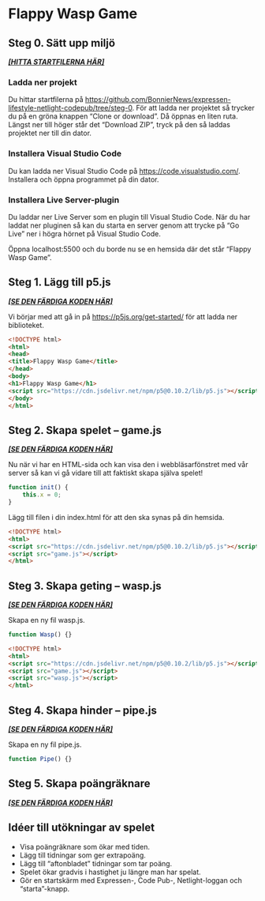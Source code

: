 # Flappy Wasp Game


## Steg 0. Sätt upp miljö

***[[HITTA STARTFILERNA HÄR]](https://github.com/BonnierNews/expressen-lifestyle-netlight-codepub/tree/steg-0)***

### Ladda ner projekt
Du hittar startfilerna på https://github.com/BonnierNews/expressen-lifestyle-netlight-codepub/tree/steg-0. För att ladda ner projektet så trycker du på en gröna knappen “Clone or download”. Då öppnas en liten ruta. Längst ner till höger står det “Download ZIP”, tryck på den så laddas projektet ner till din dator.

### Installera Visual Studio Code
Du kan ladda ner Visual Studio Code på https://code.visualstudio.com/. Installera och öppna programmet på din dator.

### Installera Live Server-plugin
Du laddar ner Live Server som en plugin till Visual Studio Code. När du har laddat ner pluginen så kan du starta en server genom att trycke på “Go Live” ner i högra hörnet på Visual Studio Code.

Öppna localhost:5500 och du borde nu se en hemsida där det står “Flappy Wasp Game”.


## Steg 1. Lägg till p5.js

***[[SE DEN FÄRDIGA KODEN HÄR]](https://github.com/BonnierNews/expressen-lifestyle-netlight-codepub/tree/steg-1)***

Vi börjar med att gå in på https://p5js.org/get-started/ för att ladda ner biblioteket. 

```html
<!DOCTYPE html>
<html>
<head>
<title>Flappy Wasp Game</title>
</head>
<body>
<h1>Flappy Wasp Game</h1>
<script src="https://cdn.jsdelivr.net/npm/p5@0.10.2/lib/p5.js"></script>
</body>
</html>
```


## Steg 2. Skapa spelet – game.js

***[[SE DEN FÄRDIGA KODEN HÄR]](https://github.com/BonnierNews/expressen-lifestyle-netlight-codepub/tree/steg-2)***

Nu när vi har en HTML-sida och kan visa den i webbläsarfönstret med vår server så kan vi gå vidare till att faktiskt skapa själva spelet!

```JavaScript
function init() {
	this.x = 0;
}
```

Lägg till filen i din index.html för att den ska synas på din hemsida.

```html
<!DOCTYPE html>
<html>
<script src="https://cdn.jsdelivr.net/npm/p5@0.10.2/lib/p5.js"></script>
<script src="game.js"></script>
</html>
```


## Steg 3. Skapa geting – wasp.js

***[[SE DEN FÄRDIGA KODEN HÄR]](https://github.com/BonnierNews/expressen-lifestyle-netlight-codepub/tree/steg-3)***

Skapa en ny fil wasp.js.

```JavaScript
function Wasp() {}
```

```html
<!DOCTYPE html>
<html>
<script src="https://cdn.jsdelivr.net/npm/p5@0.10.2/lib/p5.js"></script>
<script src="game.js"></script>
<script src="wasp.js"></script>
</html>
```


## Steg 4. Skapa hinder – pipe.js

***[[SE DEN FÄRDIGA KODEN HÄR]](https://github.com/BonnierNews/expressen-lifestyle-netlight-codepub/tree/steg-4)***

Skapa en ny fil pipe.js.

```JavaScript
function Pipe() {}
```


## Steg 5. Skapa poängräknare

***[[SE DEN FÄRDIGA KODEN HÄR]](https://github.com/BonnierNews/expressen-lifestyle-netlight-codepub/tree/steg-5)***

## Idéer till utökningar av spelet
- Visa poängräknare som ökar med tiden.
- Lägg till tidningar som ger extrapoäng.
- Lägg till “aftonbladet” tidningar som tar poäng.
- Spelet ökar gradvis i hastighet ju längre man har spelat.
- Gör en startskärm med Expressen-, Code Pub-, Netlight-loggan och “starta”-knapp.
